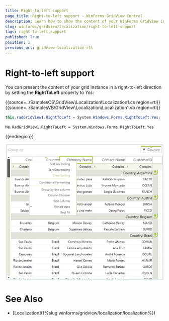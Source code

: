 ```yaml
---
title: Right-to-left support
page_title: Right-to-left support - WinForms GridView Control
description: Learn how to show the content of your WinForms GridView instance in a right-to-left direction.
slug: winforms/gridview/localization/right-to-left-support
tags: right-to-left,support
published: True
position: 1
previous_url: gridview-localization-rtl
---
```


# Right-to-left support

You can present the content of your grid instance in a right-to-left direction by setting the __RightToLeft__ property to *Yes*:

{{source=..\SamplesCS\GridView\Localization\Localization1.cs region=rtl}} 
{{source=..\SamplesVB\GridView\Localization\Localization1.vb region=rtl}} 

````C#
this.radGridView1.RightToLeft = System.Windows.Forms.RightToLeft.Yes;

````
````VB.NET
Me.RadGridView1.RightToLeft = System.Windows.Forms.RightToLeft.Yes

````

{{endregion}} 

![gridview-localization-rtl 001](images/gridview-localization-rtl001.png)
# See Also
* [Localization]({%slug winforms/gridview/localization/localization%})

